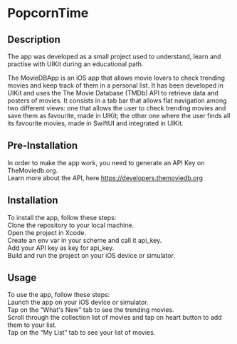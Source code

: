 # PopcornTime


## **Description**

The app was developed as a small project used to understand, learn and practise with UIKit during an educational path.

The MovieDBApp is an iOS app that allows movie lovers to check trending movies and keep track of them in a personal list.
It has been developed in UIKit and uses the The Movie Database (TMDb) API to retrieve data and posters of movies. 
It consists in a tab bar that allows flat navigation among two different views: one that allows the user to check trending movies and save them as favourite, made in UIKit; the other one where the user finds all its favourite movies, made in SwiftUI and integrated in UIKit.


## **Pre-Installation**

In order to make the app work, you need to generate an API Key on TheMoviedb.org.
<br>Learn more about the API, here
https://developers.themoviedb.org


## **Installation**

To install the app, follow these steps:
<br>Clone the repository to your local machine.
<br>Open the project in Xcode.
<br>Create an env var in your scheme and call it api_key.
<br>Add your API key as key for api_key.
<br>Build and run the project on your iOS device or simulator.

## **Usage**

To use the app, follow these steps:
<br>Launch the app on your iOS device or simulator.
<br>Tap on the “What's New” tab to see the trending movies.
<br>Scroll through the collection list of movies and tap on heart button to add them to your list.
<br>Tap on the “My List” tab to see your list of movies.
